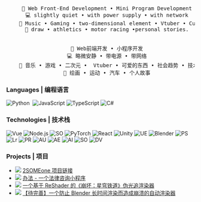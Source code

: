 <!--[![](https://raw.githubusercontent.com/adamalston/adamalston/master/profile.gif)](https://www.adamalston.com/) If you want the template for my gif, email me! -->
<pre align="center">
    💼 Web Front-End Development • Mini Program Development
    💻 slightly quiet • with power supply • with network
    🧡 Music • Gaming • two-dimensional element • Vtuber • Cute Things • Social Trends • Technical • AI
    🤬 draw • athletics • motor racing •personal stories.
  <br/>
    💼 Web前端开发 • 小程序开发
    💻 略微安静 • 带电源 • 带网络
    🧡 音乐 • 游戏 • 二次元 •  Vtuber • 可爱的东西 • 社会趋势 • 技术 • 人工智能
    🤬 绘画 • 运动 • 汽车 • 个人故事
</pre>


### Languages | 编程语言

![Python](https://img.shields.io/badge/-Python-000?&logo=Python)  
![JavaScript](https://img.shields.io/badge/-JavaScript-000?&logo=JavaScript)
![TypeScript](https://img.shields.io/badge/-TypeScript-000?&logo=TypeScript)
![C#](https://img.shields.io/badge/-C_Sharp-000?&logo=C)

### Technologies | 技术栈

![Vue](https://img.shields.io/badge/-Vue-000?&logo=vuedotjs)
![Node.js](https://img.shields.io/badge/-Node.js-000?&logo=node.js)
![SO](https://img.shields.io/badge/-Taro-000?&logo=taro)
![PyTorch](https://img.shields.io/badge/-PyTorch-000?&logo=PyTorch)
![React](https://img.shields.io/badge/-React-000?&logo=React)
![Unity](https://img.shields.io/badge/-Unity-000?&logo=unity)
![UE](https://img.shields.io/badge/-Unreal_Engine-000?&logo=unrealengine)
![Blender](https://img.shields.io/badge/-Blender-000?&logo=blender)
![PS](https://img.shields.io/badge/-Adobe_Photo_Shop-000?&logo=adobephotoshop)
![Lr](https://img.shields.io/badge/-Adobe_Lightroom-000?&logo=adobelightroomclassic)
![PR](https://img.shields.io/badge/-Adobe_Premiere_Pro-000?&logo=adobepremierepro)
![AU](https://img.shields.io/badge/-Adobe_Audition-000?&logo=adobeaudition)
![AE](https://img.shields.io/badge/-Adobe_After_effects-000?&logo=adobeaftereffects)
![AI](https://img.shields.io/badge/-Adobe_Illustrator-000?&logo=adobeillustrator)
![SO](https://img.shields.io/badge/-Studio_One-000?&logo=)
![DV](https://img.shields.io/badge/-Davinci_Resolve-000?&logo=davinciresolve)

### Projects | 项目

- ![](https://img.shields.io/badge/2SOMEone-for_live_streaming_all_in_one_tools-blue)
<a href="https://2some.one/">2SOMEone 项目链接</a>
- ![](https://img.shields.io/badge/Solutionlab-Legal_Advice_WeChat_Mini_Program-blue)
<a href=" https://mp.weixin.qq.com/mp/profile_ext?action=home&__biz=MzkxNTY1ODg5MA==">办法 - 一个法律咨询小程序</a>
- ![](https://img.shields.io/badge/Star_Rail_Reshader-Pseudo_light_chase_renderer-red)
<a href="https://github.com/LingChen-tsjmdlc/Star-Rail-s_ReShade_Documentation">一个基于 ReShader 的《崩坏：星穹铁道》伪光追渲染器</a>
- ![](https://img.shields.io/badge/AutoBlenderRenderer-Blender_crash_proof_auto_renderer-orange)
<a href="https://github.com/LingChen-tsjmdlc/check_the_Blender_program_is_running">【待完善】一个防止 Blender 长时间渲染而造成崩溃的自动渲染器</a>
